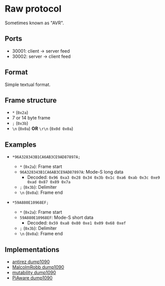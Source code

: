 # Raw protocol

Sometimes known as "AVR".

## Ports

* 30001: client -> server feed
* 30002: server -> client feed

## Format

Simple textual format.


## Frame structure
* `*` (`0x2a`)
* 7 or 14 byte frame
* `;` (`0x3b`)
* `\n` (`0x0a`) **OR** `\r\n` (`0x0d 0x0a`)
  

## Examples
* `*96A328343B1CA6AB3CE9AD87897A;`
  * `*` (`0x2a`): Frame start
  * `96A328343B1CA6AB3CE9AD87897A`: Mode-S long data
    * Decoded: `0x96 0xa3 0x28 0x34 0x3b 0x1c 0xa6 0xab 0x3c 0xe9 0xad 0x87 0x89 0x7a`
  * `;` (`0x3b`): Delimiter
  * `\n` (`0x0a`): Frame end

* `*59A880E10968EF;`
  * `*` (`0x2a`): Frame start
  * `59A880E10968EF`: Mode-S short data
    * Decoded: `0x59 0xa8 0x80 0xe1 0x09 0x68 0xef`
  * `;` (`0x3b`): Delimiter
  * `\n` (`0x0a`): Frame end


## Implementations

* [antirez dump1090](https://github.com/antirez/dump1090)
* [MalcolmRobb dump1090](https://github.com/MalcolmRobb/dump1090)
* [mutability dump1090](https://github.com/mutability/dump1090)
* [PiAware dump1090](https://flightaware.com/adsb/piaware/install)
